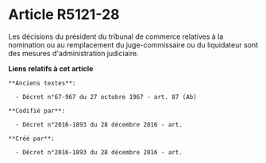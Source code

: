# Article R5121-28

Les décisions du président du tribunal de commerce relatives à la nomination ou au remplacement du juge-commissaire ou du
liquidateur sont des mesures d'administration judiciaire.

**Liens relatifs à cet article**

	**Anciens textes**:

	  - Décret n°67-967 du 27 octobre 1967 - art. 87 (Ab)

	**Codifié par**:

	  - Décret n°2016-1893 du 28 décembre 2016 - art.

	**Créé par**:

	  - Décret n°2016-1893 du 28 décembre 2016 - art.
